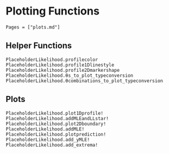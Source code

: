 # Plotting Functions

```@index
Pages = ["plots.md"]
```

## Helper Functions
```@docs
PlaceholderLikelihood.profilecolor
PlaceholderLikelihood.profile1Dlinestyle
PlaceholderLikelihood.profile2Dmarkershape
PlaceholderLikelihood.θs_to_plot_typeconversion
PlaceholderLikelihood.θcombinations_to_plot_typeconversion
```

## Plots

```@docs
PlaceholderLikelihood.plot1Dprofile!
PlaceholderLikelihood.addMLEandLLstar!
PlaceholderLikelihood.plot2Dboundary!
PlaceholderLikelihood.addMLE!
PlaceholderLikelihood.plotprediction!
PlaceholderLikelihood.add_yMLE!
PlaceholderLikelihood.add_extrema!
```